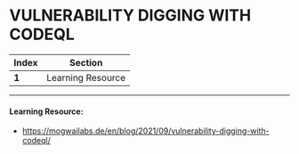 # VULNERABILITY DIGGING WITH CODEQL

Index | Section
--- | ---
**1** | Learning Resource

___


#### Learning Resource: 

* https://mogwailabs.de/en/blog/2021/09/vulnerability-digging-with-codeql/
